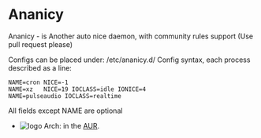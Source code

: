 # Ananicy
Ananicy - is Another auto nice daemon, with community rules support (Use pull request please)

Configs can be placed under: /etc/ananicy.d/
Config syntax, each process described as a line:
```
NAME=cron NICE=-1
NAME=xz   NICE=19 IOCLASS=idle IONICE=4
NAME=pulseaudio IOCLASS=realtime
```

All fields except NAME are optional

* ![logo](http://www.monitorix.org/imgs/archlinux.png "arch logo") Arch: in the [AUR](https://aur.archlinux.org/packages/ananicy-git).
